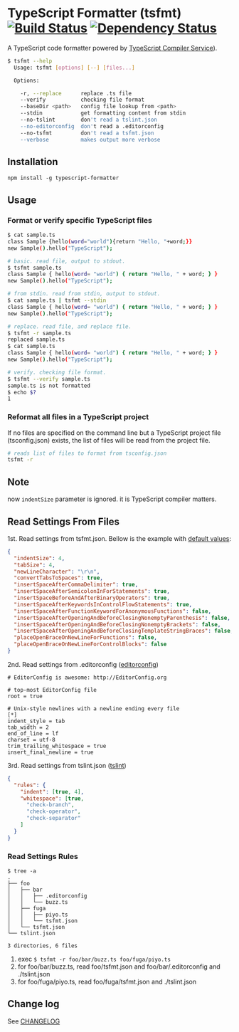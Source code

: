 # TypeScript Formatter (tsfmt) [![Build Status](https://travis-ci.org/vvakame/typescript-formatter.svg)](https://travis-ci.org/vvakame/typescript-formatter) [![Dependency Status](https://david-dm.org/vvakame/typescript-formatter.svg?theme=shields.io)](https://david-dm.org/vvakame/typescript-formatter)

A TypeScript code formatter powered by [TypeScript Compiler Service](https://github.com/Microsoft/TypeScript/wiki/Using-the-Compiler-API#pretty-printer-using-the-ls-formatter)).

```bash
$ tsfmt --help
  Usage: tsfmt [options] [--] [files...]

  Options:

    -r, --replace      replace .ts file
    --verify           checking file format
    --baseDir <path>   config file lookup from <path>
    --stdin            get formatting content from stdin
    --no-tslint        don't read a tslint.json
    --no-editorconfig  don't read a .editorconfig
    --no-tsfmt         don't read a tsfmt.json
    --verbose          makes output more verbose
```

## Installation

```npm install -g typescript-formatter```

## Usage

### Format or verify specific TypeScript files

```bash
$ cat sample.ts
class Sample {hello(word="world"){return "Hello, "+word;}}
new Sample().hello("TypeScript");
```

```bash
# basic. read file, output to stdout.
$ tsfmt sample.ts
class Sample { hello(word= "world") { return "Hello, " + word; } }
new Sample().hello("TypeScript");
```

```bash
# from stdin. read from stdin, output to stdout.
$ cat sample.ts | tsfmt --stdin
class Sample { hello(word= "world") { return "Hello, " + word; } }
new Sample().hello("TypeScript");
```

```bash
# replace. read file, and replace file.
$ tsfmt -r sample.ts
replaced sample.ts
$ cat sample.ts
class Sample { hello(word= "world") { return "Hello, " + word; } }
new Sample().hello("TypeScript");
```

```bash
# verify. checking file format.
$ tsfmt --verify sample.ts
sample.ts is not formatted
$ echo $?
1
```

### Reformat all files in a TypeScript project

If no files are specified on the command line but
a TypeScript project file (tsconfig.json) exists,
the list of files will be read from the project file.

```bash
# reads list of files to format from tsconfig.json
tsfmt -r
```

## Note

now `indentSize` parameter is ignored. it is TypeScript compiler matters.

## Read Settings From Files

1st. Read settings from tsfmt.json. Bellow is the example with [default values](https://github.com/vvakame/typescript-formatter/blob/master/lib/utils.ts):

```json
{
  "indentSize": 4,
  "tabSize": 4,
  "newLineCharacter": "\r\n",
  "convertTabsToSpaces": true,
  "insertSpaceAfterCommaDelimiter": true,
  "insertSpaceAfterSemicolonInForStatements": true,
  "insertSpaceBeforeAndAfterBinaryOperators": true,
  "insertSpaceAfterKeywordsInControlFlowStatements": true,
  "insertSpaceAfterFunctionKeywordForAnonymousFunctions": false,
  "insertSpaceAfterOpeningAndBeforeClosingNonemptyParenthesis": false,
  "insertSpaceAfterOpeningAndBeforeClosingNonemptyBrackets": false,
  "insertSpaceAfterOpeningAndBeforeClosingTemplateStringBraces": false,
  "placeOpenBraceOnNewLineForFunctions": false,
  "placeOpenBraceOnNewLineForControlBlocks": false
}

```

2nd. Read settings from .editorconfig ([editorconfig](http://editorconfig.org/))

```text
# EditorConfig is awesome: http://EditorConfig.org

# top-most EditorConfig file
root = true

# Unix-style newlines with a newline ending every file
[*]
indent_style = tab
tab_width = 2
end_of_line = lf
charset = utf-8
trim_trailing_whitespace = true
insert_final_newline = true
```

3rd. Read settings from tslint.json ([tslint](https://www.npmjs.org/package/tslint))

```json
{
  "rules": {
    "indent": [true, 4],
    "whitespace": [true,
      "check-branch",
      "check-operator",
      "check-separator"
    ]
  }
}
```

### Read Settings Rules

```
$ tree -a
.
├── foo
│   ├── bar
│   │   ├── .editorconfig
│   │   └── buzz.ts
│   ├── fuga
│   │   ├── piyo.ts
│   │   └── tsfmt.json
│   └── tsfmt.json
└── tslint.json

3 directories, 6 files
```

1. exec `$ tsfmt -r foo/bar/buzz.ts foo/fuga/piyo.ts`
2. for foo/bar/buzz.ts, read foo/tsfmt.json and foo/bar/.editorconfig and ./tslint.json
3. for foo/fuga/piyo.ts, read foo/fuga/tsfmt.json and ./tslint.json

## Change log

See [CHANGELOG](https://github.com/vvakame/typescript-formatter/blob/master/CHANGELOG.md)
